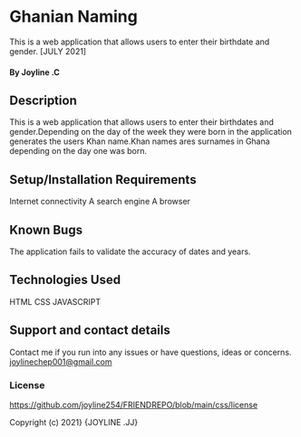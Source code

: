 # Ghanian Naming
This is a web application that allows users to enter their birthdate and gender. [JULY 2021]
#### By Joyline .C
## Description
This is a web application that allows users to enter their birthdates and gender.Depending on the day of the week they were born in the application generates the users Khan name.Khan names ares surnames in Ghana depending on the day one was born.
## Setup/Installation Requirements
Internet connectivity
A search engine
A browser
## Known Bugs
The application fails to validate the accuracy of dates and years.
## Technologies Used
HTML 
CSS
JAVASCRIPT
## Support and contact details
Contact me if you run into any issues or have questions, ideas or concerns.
joylinechep001@gmail.com
### License
https://github.com/joyline254/FRIENDREPO/blob/main/css/license

Copyright (c) 2021} {JOYLINE .JJ}